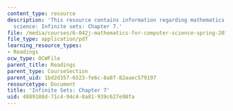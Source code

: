 ```yaml
---
content_type: resource
description: 'This resource contains information regarding mathematics for computer
  science: Infinite sets: Chapter 7.'
file: /media/courses/6-042j-mathematics-for-computer-science-spring-2015/4889188d71c494c48a81939c627e98fa_MIT6_042JS15_Session11.pdf
file_type: application/pdf
learning_resource_types:
- Readings
ocw_type: OCWFile
parent_title: Readings
parent_type: CourseSection
parent_uid: 1bd2d357-6523-fe6c-8a8f-82aaec579197
resourcetype: Document
title: 'Infinite Sets: Chapter 7'
uid: 4889188d-71c4-94c4-8a81-939c627e98fa
---
```

